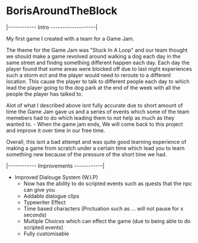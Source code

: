 # BorisAroundTheBlock
|------------ Intro -------------------|

 My first game I created with a team for a Game Jam.

The theme for the Game Jam was "Stuck In A Loop" and our team thought we should make a game revolved around walking a dog each day in the same street and findng something different happen each day. Each day the player found that some areas were blocked off due to last night experiences such a storm ect and the player would need to reroute to a different location. This cause the player to talk to different people each day to which lead the player going to the dog park at the end of the week with all the people the player has talked to.

Alot of what I described above isnt fully accurate due to short amount of time the Game Jam gave us and a series of events which some of the team memebers had to do which leading them to not help as much as they wanted to. - When the game jam ends, We will come back to this project and improve it over time in our free time.

Overall, this isnt a bad attempt and was quite good learning experience of making a game from scratch under a certain time which lead you to learn something new because of the pressure of the short time we had.

|------------ Improvements ------------|

- Improved Dialouge System (W.I.P)
    - Now has the ability to do scripted events such as quests that the npc can give you
    - Addable dialogue clips
    - Typewriter Effect
    - Time based characters (Pnctuation such as ... will not pause for x seconds)
    - Multiple Choices which can effect the game (due to being able to do scripted events)
    - Fully customisable 
